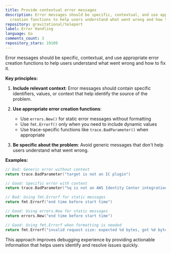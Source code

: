 ```yaml
---
title: Provide contextual error messages
description: Error messages should be specific, contextual, and use appropriate error
  creation functions to help users understand what went wrong and how to fix it.
repository: gravitational/teleport
label: Error Handling
language: Go
comments_count: 3
repository_stars: 19109
---
```


Error messages should be specific, contextual, and use appropriate error creation functions to help users understand what went wrong and how to fix it.

**Key principles:**

1. **Include relevant context**: Error messages should contain specific identifiers, values, or context that help identify the source of the problem.

2. **Use appropriate error creation functions**: 
   - Use `errors.New()` for static error messages without formatting
   - Use `fmt.Errorf()` only when you need to include dynamic values
   - Use trace-specific functions like `trace.BadParameter()` when appropriate

3. **Be specific about the problem**: Avoid generic messages that don't help users understand what went wrong.

**Examples:**

```go
// Bad: Generic error without context
return trace.BadParameter("target is not an IC plugin")

// Good: Specific error with context
return trace.BadParameter("%q is not an AWS Identity Center integration", p.edit.awsIC.pluginName)

// Bad: Using fmt.Errorf for static messages
return fmt.Errorf("end time before start time")

// Good: Using errors.New for static messages
return errors.New("end time before start time")

// Good: Using fmt.Errorf when formatting is needed
return fmt.Errorf("invalid request size: expected %d bytes, got %d bytes", requestHeaderSize, len(data))
```

This approach improves debugging experience by providing actionable information that helps users identify and resolve issues quickly.